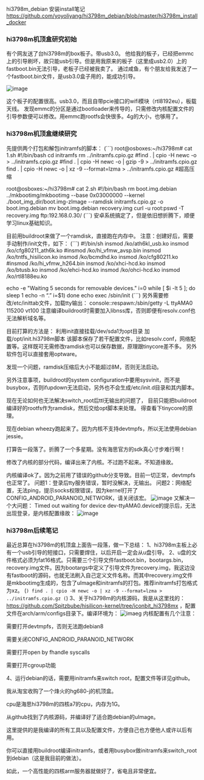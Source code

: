 hi3798m_debian 安装install笔记<https://github.com/yoyoliyang/hi3798m_debian/blob/master/hi3798m_install_docker>
### hi3798m机顶盒研究初始
有个网友送了台hi3798m的box板子。带usb3.0。
他给我的板子，已经把emmc上的引导刷坏，故只能usb引导。但是用我原来的板子（这里成usb2.0）上的fastboot.bin无法引导，老板子已经被我卖了。
通过咸鱼，有个朋友给我发送了一个fastboot.bin文件，是usb3.0盒子用的，能成功引导。

![image](https://github.com/yoyoliyang/hi3798m_debian/blob/master/20161108-065937.png)

这个板子的配置很高。usb3.0，而且自带pcie接口的wifi模块（rtl8192eu），板载天线。
发现emmc的分区是通过bootloader来传导的，只需修改内核配置文件的引导参数便可以修改。用emmc跑rootfs会快很多。4g的大小，也够用了。

### hi3798m机顶盒继续研究
先提供两个打包和解包initramfs的脚本：
(```)
  root@osboxes:~/hi3798m# cat 1.sh
  #!/bin/bash
  cd initramfs
  rm ../initramfs.cpio.gz
  #find . | cpio -H newc -o > ../initramfs.cpio.gz
  #find . | cpio -H newc -o | gzip -9 > ../initramfs.cpio.gz
  find . | cpio -H newc -o | xz -9 --format=lzma > ../initramfs.cpio.gz #超高压缩

  root@osboxes:~/hi3798m# cat 2.sh
  #!/bin/bash
  rm boot.img.debian
  ../mkbootimg/mkbootimg --base 0x03000000 --kernel ./boot_img_dir/boot.img-zImage --ramdisk initramfs.cpio.gz -o boot.img.debian
  mv boot.img.debian recovery.img
  curl -u root:pswd -T recovery.img ftp:192.168.0.30/
(```)
安卓系统搞定了，但是依旧想折腾下，顺便学习linux基础知识。

目前用buildroot来做了一个ramdisk，直接跑在内存中。
注意：创建好后，需要手动制作/init文件，如下：
(```)
  #!/bin/sh
  insmod /ko/ath6kl_usb.ko
  insmod /ko/cfg80211_ath6k.ko
  #insmod /ko/hi_vfmw_avsp.bin
  insmod /ko/tntfs_hisilicon.ko
  insmod /ko/bcmdhd.ko
  insmod /ko/cfg80211.ko
  #insmod /ko/hi_vfmw_h264.bin
  insmod /ko/xhci-hcd.ko
  insmod /ko/btusb.ko
  insmod /ko/ehci-hcd.ko
  insmod /ko/ohci-hcd.ko
  insmod /ko/rtl8188eu.ko

  echo -e "Waiting 5 seconds for removable devices."
  i=0
  while [ $i -lt 5 ]; do
  sleep 1
  echo -n “.”
  i=\$1)
  done
  echo
  exec /sbin/init
(```)
另外需要修改/etc/inittab文件，加载tty输出：
  console::respawn:/sbin/getty -L ttyAMA0 115200 vt100
注意编译buildroot时需要加入libnss库，否则即便有resolv.conf也无法解析域名等。

目前打算的方法是：
利用init直接挂载/dev/sda1为opt目录
加载/opt/init.hi3798m脚本
该脚本保存了若干配置文件，比如resolv.conf，网络配置等。这样既可无需修改ramdisk也可以保存数据，原理跟tinycore差不多。
另外软件包可以直接套用optware。

发现一个问题，ramdisk压缩后大小不能超过8M，否则无法启动。

另外注意事项，buildroot的system configuration中要用sysvinit，而不是busybox，否则ifupdown无法启动，另外也不会生成/etc/init.d目录和其内脚本。

现在无论如何也无法解决switch_root后ttl无输出的问题了， 目前只能把buildroot编译好的rootfs作为ramdisk，然后交给opt脚本来处理。
得查看下tinycore的原理。

现在debian wheezy跑起来了。因为内核不支持devtmpfs，所以无法使用debian jessie。

打算告一段落了。折腾了一个多星期。没有海思官方的sdk真心寸步难行啊！

修改了内核的部分代码，编译出来了内核。不过跑不起来。不知道缘故。

内核编译ok了。因为之前用了错误的github分支导致。目前一切正常，devtmpfs也正常了。
问题1：登录后tty服务错误，暂时没解决，无输出。
问题2：网络配置，无法ping，提示socks权限错误，因为kernel打开了CONFIG_ANDROID_PARANOID_NETWORK，请关闭该宏。
![image](https://github.com/yoyoliyang/hi3798m_debian/blob/master/20160912-085825.png)
又解决一个大问题：
Timed out waiting for device dev-ttyAMA0.device的提示后，无法出现登录，是内核配置缘故：
![image](https://github.com/yoyoliyang/hi3798m_debian/blob/master/20160913-100530.png)

### hi3798m后续笔记
最近总算在hi3798m的机顶盒上面告一段落，做一下总结：
1、hi3798m主板上必有一个usb引导的短接口，只需要焊住，以后开启一定会从u盘引导。
2、u盘的文件格式必须为fat16格式。只需要三个引导文件fastboot.bin，bootargs.bin，recovery.img文件。因为bootargs中定义了引导文件为recovery.img，我这边没有fastboot的源码，也就无法刷入自己定义文件名称。而其中recovery.img文件是mkbootimg生成的，包含了uImage和initramfs的打包。推荐initramfs打包格式为xz。
(```)
find . | cpio -H newc -o | xz -9 --format=lzma > ../initramfs.cpio.gz
 (```)
3、关于hi3798m的内核源码，我是从这里找的：https://github.com/Spitzbube/hisilicon-kernel/tree/iconbit_hi3798mx ，配置文件在arch/arm/configs目录下。编译环境为：
![imaeg](https://github.com/yoyoliyang/hi3798m_debian/blob/master/20160914-035144.png)
内核配置有几个注意：

需要打开devtmpfs，否则无法跑debian8

需要关闭CONFIG_ANDROID_PARANOID_NETWORK

需要打开open by fhandle syscalls

需要打开cgroup功能

4、运行debian的话，需要用initramfs来switch root，配置文件等详见github。

我从淘宝收购了一个烽火的hg680-j的机顶盒。

cpu是海思hi3798m的四核a7的cpu，内存为1G。

从github找到了内核源码，并编译好了适合跑debian的uImage。

这里提供的是我编译的所有工具以及配置文件，方便自己也方便他人或许以后有用。

你可以直接用buildroot编译initramfs，或者用busybox做initramfs来switch_root到debian（这是我目前的做法）。

如此，一个高性能的四核arm服务器就做好了，省电且非常便宜。


